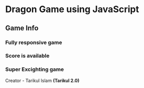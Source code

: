 # Dragon Game using JavaScript

## Game Info
### Fully responsive game
### Score is available
### Super Excighting game

Creator - Tarikul Islam <b>(Tarikul 2.0)</b>